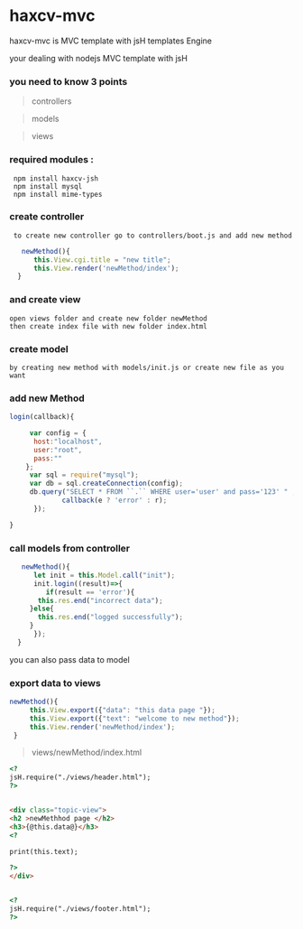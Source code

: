 # haxcv-mvc
haxcv-mvc is MVC  template with jsH templates Engine 

your dealing with nodejs MVC template with jsH 
###  you need to know 3 points 

> controllers 

>  models 

> views 

### required modules :
```
 npm install haxcv-jsh
 npm install mysql
 npm install mime-types
```
### create controller
```
 to create new controller go to controllers/boot.js and add new method 
```
```javascript
   newMethod(){ 
      this.View.cgi.title = "new title";
      this.View.render('newMethod/index');
  }
```
### and create view 
```
open views folder and create new folder newMethod 
then create index file with new folder index.html
```

### create model 
``` to create model you have 2 options 
by creating new method with models/init.js or create new file as you want 
```

### add new Method 
```javascript
login(callback){

     var config = {
	  host:"localhost",
	  user:"root",
	  pass:""
	};
     var sql = require("mysql");
     var db = sql.createConnection(config);
     db.query("SELECT * FROM ``.`` WHERE user='user' and pass='123' " , (e , r) =>{
             callback(e ? 'error' : r);
      });

}
```	
### call models from controller
```javascript
   newMethod(){  
      let init = this.Model.call("init");      
      init.login((result)=>{
         if(result == 'error'){
	   this.res.end("incorrect data");
	 }else{
	   this.res.end("logged successfully");
	 }
      });
  }
 ```
  you can also pass data to model
 
 ### export data to views 
 ```javascript 
 newMethod(){ 
      this.View.export({"data": "this data page "});
      this.View.export({"text": "welcome to new method"});
      this.View.render('newMethod/index');
  }
  ```
  > views/newMethod/index.html
  ```html
  <?
 jsH.require("./views/header.html"); 
?>


<div class="topic-view">
<h2 >newMethhod page </h2>
<h3>{@this.data@}</h3>
 <?
 
 print(this.text);
 
 ?>
</div>


<?
 jsH.require("./views/footer.html"); 
?>


